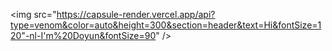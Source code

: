 <img src="https://capsule-render.vercel.app/api?type=venom&color=auto&height=300&section=header&text=Hi&fontSize=120"-nl-I'm%20Doyun&fontSize=90" />

